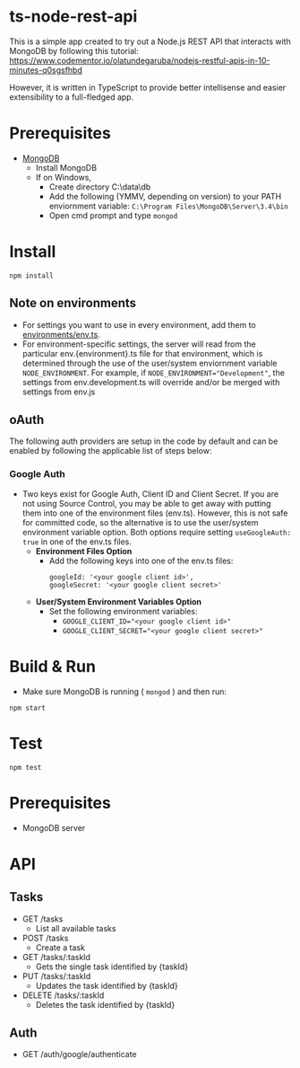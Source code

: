# ts-node-rest-api

This is a simple app created to try out a Node.js REST API that interacts with MongoDB by following this tutorial:
https://www.codementor.io/olatundegaruba/nodejs-restful-apis-in-10-minutes-q0sgsfhbd

However, it is written in TypeScript to provide better intellisense and easier extensibility to a full-fledged app.

# Prerequisites

* [MongoDB](https://www.mongodb.com/download-center#community)
  * Install MongoDB
  * If on Windows,
    * Create directory C:\data\db
    * Add the following (YMMV, depending on version) to your PATH enviornment variable: `C:\Program Files\MongoDB\Server\3.4\bin`
    * Open cmd prompt and type `mongod`

# Install

`npm install`

## Note on environments

* For settings you want to use in every environment, add them to [environments/env.ts](environments/env.ts).
* For environment-specific settings, the server will read from the particular env.{environment}.ts file for that environment, which is determined through the use of the user/system enviornment variable `NODE_ENVIRONMENT`. For example, if `NODE_ENVIRONMENT="Development"`, the settings from env.development.ts will override and/or be merged with settings from env.js

## oAuth

The following auth providers are setup in the code by default and can be enabled by following the applicable list of steps below:

### Google Auth

* Two keys exist for Google Auth, Client ID and Client Secret. If you are not using Source Control, you may be able to get away with putting them into one of the environment files (env.ts). However, this is not safe for committed code, so the alternative is to use the user/system environment variable option. Both options require setting `useGoogleAuth: true` in one of the env.ts files.
  * **Environment Files Option**
    * Add the following keys into one of the env.ts files:
      ```
      googleId: '<your google client id>',
      googleSecret: '<your google client secret>'
      ```
  * **User/System Environment Variables Option**
    * Set the following environment variables:
      * `GOOGLE_CLIENT_ID="<your google client id>"`
      * `GOOGLE_CLIENT_SECRET="<your google client secret>"`

# Build & Run

* Make sure MongoDB is running ( `mongod` ) and then run:

`npm start`

# Test

`npm test`

# Prerequisites

* MongoDB server

# API

## Tasks
* GET /tasks
  * List all available tasks
* POST /tasks
  * Create a task
* GET /tasks/:taskId
  * Gets the single task identified by {taskId}
* PUT /tasks/:taskId
  * Updates the task identified by {taskId}
* DELETE /tasks/:taskId
  * Deletes the task identified by {taskId}

## Auth
* GET /auth/google/authenticate
